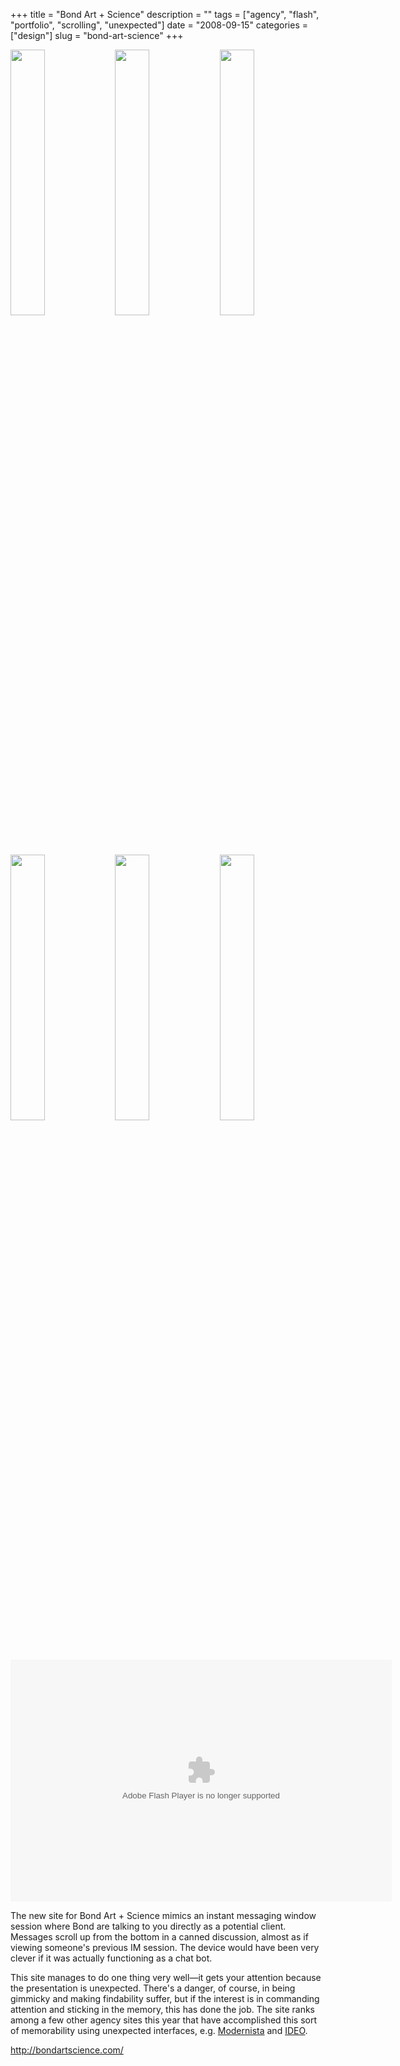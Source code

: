 +++
title = "Bond Art + Science"
description = ""
tags = ["agency", "flash", "portfolio", "scrolling", "unexpected"]
date = "2008-09-15"
categories = ["design"]
slug = "bond-art-science"
+++


<div id="screens-thumbs" class="clearfix mt1-5">
<a href="/media/design/bond-1.jpg" class="group" rel="group"><img src="/media/design/bond-1.png" alt="" class="thumb" style="width: 33%; max-width: 33%;padding: 0 1px 1px 0" /></a><a href="/media/design/bond-2.jpg" class="group" rel="group"><img src="/media/design/bond-2.png" alt="" class="thumb" style="width: 33%; max-width: 33%;padding: 0 1px 1px 0" /></a><a href="/media/design/bond-3.jpg" class="group" rel="group"><img src="/media/design/bond-3.png" alt="" class="thumb" style="width: 33%; max-width: 33%;padding: 0 1px 1px 0" /></a><a href="/media/design/bond-4.jpg" class="group" rel="group"><img src="/media/design/bond-4.png" alt="" class="thumb" style="width: 33%; max-width: 33%;padding: 0 1px 1px 0" /></a><a href="/media/design/bond-5.jpg" class="group" rel="group"><img src="/media/design/bond-5.png" alt="" class="thumb" style="width: 33%; max-width: 33%;padding: 0 1px 1px 0" /></a><a href="/media/design/bond-6.jpg" class="group" rel="group"><img src="/media/design/bond-6.png" alt="" class="thumb" style="width: 33%; max-width: 33%;padding: 0 1px 1px 0" /></a>
</div>   
<div class="video"><div class="video-object"><embed src="http://blip.tv/play/Ac28LwA" type="application/x-shockwave-flash" width="610" height="387" allowscriptaccess="always" allowfullscreen="true"></embed></div></div>
<p>The new site for Bond Art + Science mimics an instant messaging window session where Bond are talking to you directly as a potential client. Messages scroll up from the bottom in a canned discussion, almost as if viewing someone's previous IM session. The device would have been very clever if it was actually functioning as a chat bot.  </p>
<p>This site manages to do one thing very well&#8212;it gets your attention because the presentation is unexpected. There's a danger, of course, in being gimmicky and making findability suffer, but if the interest is in commanding attention and sticking in the memory, this has done the job. The site ranks among a few other agency sites this year that have accomplished this sort of memorability using unexpected interfaces, e.g. <a href="modernista.html">Modernista</a> and <a href="ideo.html">IDEO</a>. </p>
<p><a href="http://bondartscience.com/">http://bondartscience.com/</a></p>  
